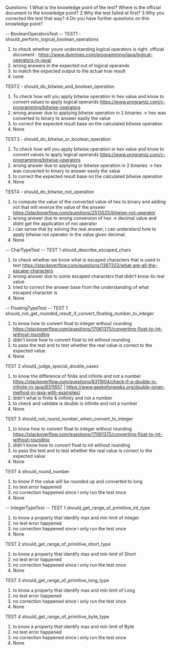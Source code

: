 Questions: 
1.What is the knowledge point of the test? Where is the official document to the knowledge point?
2.Why the test failed at first?
3.Why you corrected the test that way?
4.Do you have further questions on this knowledge point?

-- BooleanOperatorsTest --
TEST1 - should_perform_logical_boolean_operations
1. to check whether youre understanding logical operators is right. official document : https://www.dummies.com/programming/java/logical-operators-in-java/
2. wrong answers in the expected out of logical operands
3. to match the expected output to the actual true result
4. none

TEST2 - should_do_bitwise_and_boolean_operation
1. To check how will you apply bitwise operation in hex value and know to convert values to apply logical operands https://www.programiz.com/c-programming/bitwise-operators
2. wrong answer due to applying bitwise operation in 2 binaries -> hex was converted to binary to answer easily the value
3. to correct the expected result base on the calculated bitwise operation
4. None

TEST3 - should_do_bitwise_or_boolean_operation
1. To check how will you apply bitwise operation in hex value and know to convert values to apply logical operands https://www.programiz.com/c-programming/bitwise-operators
2. wrong answer due to applying or bitwise operation in 2 binaries -> hex was converted to binary to answer easily the value
3. to correct the expected result base on the calculated bitwise operation
4. None

TEST4 - should_do_bitwise_not_operation
1. to compute the value of the converted value of hex to binary and adding not that will reverse the value of the answer https://stackoverflow.com/questions/2513525/bitwise-not-operator
2. wrong answer due to wrong conversion of hex -> decimal value and didnt get the application of not operator
3. i can sense that by solving the real answer, i can understand how to apply bitwise not operator in the value given decimal.
4. None

-- CharTypeTest --
TEST 1 should_describe_escaped_chars
1. to check whether we know what is escaped characters that is used in text https://stackoverflow.com/questions/1367322/what-are-all-the-escape-characters
2. wrong answer due to some escaped characters that didn't know its real value
3. tried to correct the answer base from the understanding of what escaped character is
4. None

-- FloatingTypeTest --
TEST 1 should_not_get_rounded_result_if_convert_floating_number_to_integer
1. to know how to convert float to integer without rounding https://stackoverflow.com/questions/17061375/converting-float-to-int-without-rounding
2. didn't know how to convert float to int without rounding
3. to pass the test and to test whether the real value is correct to the expected value
4. None

TEST 2 should_judge_special_double_cases
1. to know the difference of finite and infinite and not a number https://stackoverflow.com/questions/8311604/check-if-a-double-is-infinite-in-java/8311657 | https://www.geeksforgeeks.org/double-isnan-method-in-java-with-examples/
2. didn't what is finite & inifinity and not a number
3. to check and validate is double is infinite and not a number
4. None

TEST 3 should_not_round_number_when_convert_to_integer
1. to know how to convert float to integer without rounding https://stackoverflow.com/questions/17061375/converting-float-to-int-without-rounding
2. didn't know how to convert float to int without rounding
3. to pass the test and to test whether the real value is correct to the expected value
4. None

TEST 4 should_round_number
1. to know if the value will be rounded up and converted to long
2. no test error happened
3. no correction happened since i only run the test once
4. None

-- IntegerTypeTest --
TEST 1 should_get_range_of_primitive_int_type
1. to know a property that identify max and min limit of integer
2. no test error happened
3. no correction happened since i only run the test once
4. None

TEST 2 should_get_range_of_primitive_short_type
1. to know a property that identify max and min limit of Short
2. no test error happened
3. no correction happened since i only run the test once
4. None

TEST 3 should_get_range_of_primitive_long_type
1. to know a property that identify max and min limit of Long
2. no test error happened
3. no correction happened since i only run the test once
4. None

TEST 4 should_get_range_of_primitive_byte_type
1. to know a property that identify max and min limit of Byte
2. no test error happened
3. no correction happened since i only run the test once
4. None
